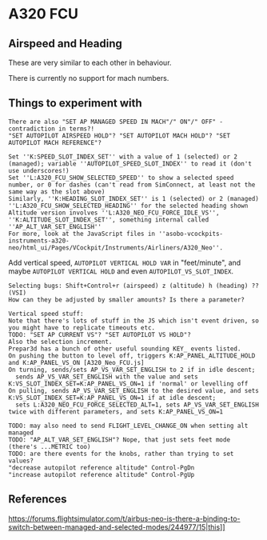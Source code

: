 A320 FCU
========

Airspeed and Heading
--------------------

These are very similar to each other in behaviour.

There is currently no support for mach numbers.

Things to experiment with
-------------------------

```
There are also "SET AP MANAGED SPEED IN MACH"/" ON"/" OFF" - contradiction in terms?!
"SET AUTOPILOT AIRSPEED HOLD"? "SET AUTOPILOT MACH HOLD"? "SET AUTOPILOT MACH REFERENCE"?
```
```
Set ''K:SPEED_SLOT_INDEX_SET'' with a value of 1 (selected) or 2 (managed); variable ''AUTOPILOT_SPEED_SLOT_INDEX'' to read it (don't use underscores!)
Set ''L:A320_FCU_SHOW_SELECTED_SPEED'' to show a selected speed number, or 0 for dashes (can't read from SimConnect, at least not the same way as the slot above)
Similarly, ''K:HEADING_SLOT_INDEX_SET'' is 1 (selected) or 2 (managed)
''L:A320_FCU_SHOW_SELECTED_HEADING'' for the selected heading shown
Altitude version involves ''L:A320_NEO_FCU_FORCE_IDLE_VS'', ''K:ALTITUDE_SLOT_INDEX_SET'', something internal called ''AP_ALT_VAR_SET_ENGLISH''
For more, look at the JavaScript files in ''asobo-vcockpits-instruments-a320-neo/html_ui/Pages/VCockpit/Instruments/Airliners/A320_Neo''.
```
Add vertical speed, `AUTOPILOT VERTICAL HOLD VAR` in "feet/minute",
and maybe `AUTOPILOT VERTICAL HOLD` and even `AUTOPILOT_VS_SLOT_INDEX`.
```
Selecting bugs: Shift+Control+r (airspeed) z (altitude) h (heading) ?? (VSI)
How can they be adjusted by smaller amounts? Is there a parameter?
```
```
Vertical speed stuff:
Note that there's lots of stuff in the JS which isn't event driven, so you might have to replicate timeouts etc.
TODO: "SET AP CURRENT VS"? "SET AUTOPILOT VS HOLD"?
Also the selection increment.
Prepar3d has a bunch of other useful sounding KEY_ events listed.
On pushing the button to level off, triggers K:AP_PANEL_ALTITUDE_HOLD and K:AP_PANEL_VS_ON [A320_Neo_FCU.js]
On turning, sends/sets AP_VS_VAR_SET_ENGLISH to 2 if in idle descent;
  sends AP_VS_VAR_SET_ENGLISH with the value and sets K:VS_SLOT_INDEX_SET=K:AP_PANEL_VS_ON=1 if 'normal' or levelling off
On pulling, sends AP_VS_VAR_SET_ENGLISH to the desired value, and sets K:VS_SLOT_INDEX_SET=K:AP_PANEL_VS_ON=1 if at idle descent;
  sets L:A320_NEO_FCU_FORCE_SELECTED_ALT=1, sets AP_VS_VAR_SET_ENGLISH twice with different parameters, and sets K:AP_PANEL_VS_ON=1
```
```
TODO: may also need to send FLIGHT_LEVEL_CHANGE_ON when setting alt managed
TODO: "AP_ALT_VAR_SET_ENGLISH"? Nope, that just sets feet mode (there's ...METRIC too)
TODO: are there events for the knobs, rather than trying to set values?
"decrease autopilot reference altitude" Control-PgDn
"increase autopilot reference altitude" Control-PgUp
```

References
----------

https://forums.flightsimulator.com/t/airbus-neo-is-there-a-binding-to-switch-between-managed-and-selected-modes/244977/15|this]]
